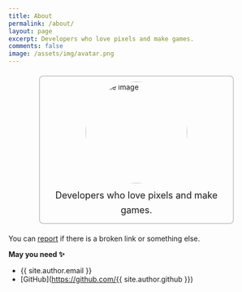 ```yaml
---
title: About
permalink: /about/
layout: page
excerpt: Developers who love pixels and make games.
comments: false
image: /assets/img/avatar.png
---
```


<style>
  .special-container {
    display: flex;
    justify-content: center;
    align-items: center;
    flex-direction: column; /* 세로 정렬 */
    margin: 20px; /* 외부 여백 */
    padding: 10px; /* 내부 여백 */
    border: 2px solid #ccc;
    border-radius: 8px;
    transition: transform 0.2s;
  }

  .special-container:hover {
    transform: scale(1.05); /* 마우스 오버 시 확대 */
  }

  .special-img {
    width: 200px;
    height: 200px;
    border-radius: 50%; /* 원형 이미지 */
    object-fit: cover;
    margin-bottom: 10px;
  }

  .about-text {
    text-align: center;
    font-size: 18px;
    line-height: 1.6;
  }

  .about-links {
    margin-top: 15px;
    text-align: center;
  }

  .about-links a {
    margin: 0 10px;
    text-decoration: none;
    color: #007acc;
    font-weight: bold;
  }

  .about-links a:hover {
    text-decoration: underline;
  }
</style>

<figure>
  <div class="special-container">
    <img class="special-img" src="{{ site.baseurl }}{{ page.image }}" alt="profile image">
    <figcaption class="about-text">
      Developers who love pixels and make games.
    </figcaption>
  </div>
</figure>

  You can [report](https://github.com/Epheria/project-arca-blog/issues/new) 
  if there is a broken link or something else.

  **May you need ✨**

  - {{ site.author.email }}
  - [GitHub](https://github.com/{{ site.author.github }})
